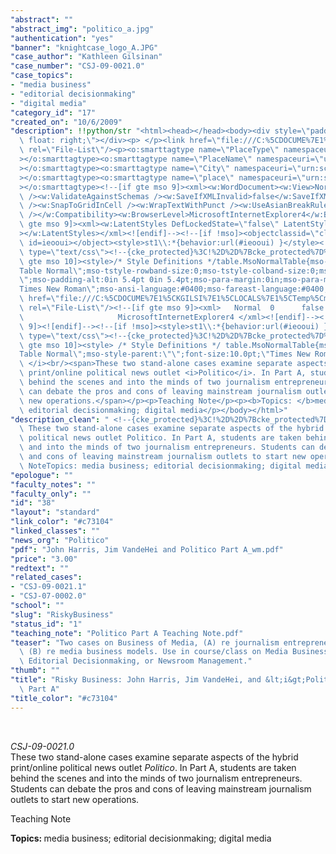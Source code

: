 ```yaml
---
"abstract": ""
"abstract_img": "politico_a.jpg"
"authentication": "yes"
"banner": "knightcase_logo_A.JPG"
"case_author": "Kathleen Gilsinan"
"case_number": "CSJ-09-0021.0"
"case_topics":
- "media business"
- "editorial decisionmaking"
- "digital media"
"category_id": "17"
"created_on": "10/6/2009"
"description": !!python/str "<html><head></head><body><div style=\"padding: 10px;\
  \ float: right;\"></div><p> </p><link href=\"file:///C:%5CDOCUME%7E1%5CKGILSI%7E1%5CLOCALS%7E1%5CTemp%5Cmsohtml1%5C01%5Cclip_filelist.xml\"\
  \ rel=\"File-List\"/><p><o:smarttagtype name=\"PlaceType\" namespaceuri=\"urn:schemas-microsoft-com:office:smarttags\"\
  ></o:smarttagtype><o:smarttagtype name=\"PlaceName\" namespaceuri=\"urn:schemas-microsoft-com:office:smarttags\"\
  ></o:smarttagtype><o:smarttagtype name=\"City\" namespaceuri=\"urn:schemas-microsoft-com:office:smarttags\"\
  ></o:smarttagtype><o:smarttagtype name=\"place\" namespaceuri=\"urn:schemas-microsoft-com:office:smarttags\"\
  ></o:smarttagtype><!--[if gte mso 9]><xml><w:WordDocument><w:View>Normal</w:View><w:Zoom>0</w:Zoom><w:PunctuationKerning\
  \ /><w:ValidateAgainstSchemas /><w:SaveIfXMLInvalid>false</w:SaveIfXMLInvalid><w:IgnoreMixedContent>false</w:IgnoreMixedContent><w:AlwaysShowPlaceholderText>false</w:AlwaysShowPlaceholderText><w:Compatibility><w:BreakWrappedTables\
  \ /><w:SnapToGridInCell /><w:WrapTextWithPunct /><w:UseAsianBreakRules /><w:DontGrowAutofit\
  \ /></w:Compatibility><w:BrowserLevel>MicrosoftInternetExplorer4</w:BrowserLevel></w:WordDocument></xml><![endif]--><!--[if\
  \ gte mso 9]><xml><w:LatentStyles DefLockedState=\"false\" LatentStyleCount=\"156\"\
  ></w:LatentStyles></xml><![endif]--><!--[if !mso]><objectclassid=\"clsid:38481807-CA0E-42D2-BF39-B33AF135CC4D\"\
  \ id=ieooui></object><style>st1\\:*{behavior:url(#ieooui) }</style><![endif]--><style\
  \ type=\"text/css\"><!--{cke_protected}%3C!%2D%2D%7Bcke_protected%7D%253C!%252D%252D%250A%2520%252F*%2520Font%2520Definitions%2520*%252F%250A%2520%2540font-face%250A%2509%257Bfont-family%253APalatino%253B%250A%2509panose-1%253A2%25204%25205%25202%25205%25205%25205%25203%25203%25204%253B%250A%2509mso-font-charset%253A0%253B%250A%2509mso-generic-font-family%253Aroman%253B%250A%2509mso-font-pitch%253Avariable%253B%250A%2509mso-font-signature%253A7%25200%25200%25200%2520147%25200%253B%257D%250A%2540font-face%250A%2509%257Bfont-family%253A%2522Palatino%2520Linotype%2522%253B%250A%2509panose-1%253A2%25204%25205%25202%25205%25205%25205%25203%25203%25204%253B%250A%2509mso-font-charset%253A0%253B%250A%2509mso-generic-font-family%253Aroman%253B%250A%2509mso-font-pitch%253Avariable%253B%250A%2509mso-font-signature%253A-536870009%25201073741843%25200%25200%2520415%25200%253B%257D%250A%2520%252F*%2520Style%2520Definitions%2520*%252F%250A%2520p.MsoNormal%252C%2520li.MsoNormal%252C%2520div.MsoNormal%250A%2509%257Bmso-style-parent%253A%2522%2522%253B%250A%2509margin%253A0in%253B%250A%2509margin-bottom%253A.0001pt%253B%250A%2509mso-pagination%253Awidow-orphan%253B%250A%2509font-size%253A12.0pt%253B%250A%2509font-family%253A%2522Times%2520New%2520Roman%2522%253B%250A%2509mso-fareast-font-family%253A%2522Times%2520New%2520Roman%2522%253B%257D%250Ap.footerp1text%252C%2520li.footerp1text%252C%2520div.footerp1text%250A%2509%257Bmso-style-name%253A%2522footer%2520p1%2520text%2522%253B%250A%2509margin-top%253A6.0pt%253B%250A%2509margin-right%253A5.0pt%253B%250A%2509margin-bottom%253A0in%253B%250A%2509margin-left%253A4.3pt%253B%250A%2509margin-bottom%253A.0001pt%253B%250A%2509text-align%253Ajustify%253B%250A%2509line-height%253A12.0pt%253B%250A%2509mso-pagination%253Awidow-orphan%253B%250A%2509tab-stops%253Acenter%25203.0in%253B%250A%2509font-size%253A9.0pt%253B%250A%2509mso-bidi-font-size%253A10.0pt%253B%250A%2509font-family%253A%2522Palatino%2520Linotype%2522%253B%250A%2509mso-fareast-font-family%253A%2522Times%2520New%2520Roman%2522%253B%250A%2509mso-bidi-font-family%253A%2522Times%2520New%2520Roman%2522%253B%257D%250A%2540page%2520Section1%250A%2509%257Bsize%253A8.5in%252011.0in%253B%250A%2509margin%253A1.0in%25201.25in%25201.0in%25201.25in%253B%250A%2509mso-header-margin%253A.5in%253B%250A%2509mso-footer-margin%253A.5in%253B%250A%2509mso-paper-source%253A0%253B%257D%250Adiv.Section1%250A%2509%257Bpage%253ASection1%253B%257D%250A%252D%252D%253E%2D%2D%3E--></style><!--[if\
  \ gte mso 10]><style>/* Style Definitions */table.MsoNormalTable{mso-style-name:\"\
  Table Normal\";mso-tstyle-rowband-size:0;mso-tstyle-colband-size:0;mso-style-noshow:yes;mso-style-parent:\"\
  \";mso-padding-alt:0in 5.4pt 0in 5.4pt;mso-para-margin:0in;mso-para-margin-bottom:.0001pt;mso-pagination:widow-orphan;font-size:10.0pt;font-family:\"\
  Times New Roman\";mso-ansi-language:#0400;mso-fareast-language:#0400;mso-bidi-language:#0400;}</style><![endif]--></p><link\
  \ href=\"file:///C:%5CDOCUME%7E1%5CKGILSI%7E1%5CLOCALS%7E1%5CTemp%5Cmsohtml1%5C01%5Cclip_filelist.xml\"\
  \ rel=\"File-List\"/><!--[if gte mso 9]><xml>   Normal  0      false  false  false\
  \                     MicrosoftInternetExplorer4 </xml><![endif]--><!--[if gte mso\
  \ 9]><![endif]--><!--[if !mso]><style>st1\\:*{behavior:url(#ieooui) }</style><![endif]--><style\
  \ type=\"text/css\"><!--{cke_protected}%3C!%2D%2D%7Bcke_protected%7D%253C!%252D%252D%250A%2520%252F*%2520Font%2520Definitions%2520*%252F%250A%2520%2540font-face%250A%2509%257B%250A%2509panose-1%253A2%25204%25205%25202%25205%25205%25205%25203%25203%25204%253B%257D%250A%2540font-face%250A%2509%257B%2522Palatino%2520Linotype%2522%253B%250A%2509panose-1%253A2%25204%25205%25202%25205%25205%25205%25203%25203%25204%253B%257D%250A%2520%252F*%2520Style%2520Definitions%2520*%252F%250A%2520p.MsoNormal%252C%2520li.MsoNormal%252C%2520div.MsoNormal%250A%2509%257Bmso-style-parent%253A%2522%2522%253B%250A%2509margin%253A0in%253B%250A%2509margin-bottom%253A.0001pt%253B%250A%2509font-size%253A12.0pt%253B%2522Times%2520New%2520Roman%2522%253B%250A%2509mso-fareast-%2522Times%2520New%2520Roman%2522%253B%257D%250Ap.footerp1text%252C%2520li.footerp1text%252C%2520div.footerp1text%250A%2509%257Bmso-style-name%253A%2522footer%2520p1%2520text%2522%253B%250A%2509margin-top%253A6.0pt%253B%250A%2509margin-right%253A5.0pt%253B%250A%2509margin-bottom%253A0in%253B%250A%2509margin-left%253A4.3pt%253B%250A%2509margin-bottom%253A.0001pt%253B%250A%2509text-align%253Ajustify%253B%250A%2509line-height%253A12.0pt%253B%250A%2509font-size%253A9.0pt%253B%2522Palatino%2520Linotype%2522%253B%250A%2509mso-fareast-%2522Times%2520New%2520Roman%2522%253B%250A%2509mso-bidi-%2522Times%2520New%2520Roman%2522%253B%257D%250A%2540page%2520Section1%250A%2509%257Bsize%253A8.5in%252011.0in%253B%250A%2509margin%253A1.0in%25201.25in%25201.0in%25201.25in%253B%257D%250Adiv.Section1%250A%2509%257Bpage%253ASection1%253B%257D%250A%252D%252D%253E%2D%2D%3E--></style><!--[if\
  \ gte mso 10]><style> /* Style Definitions */ table.MsoNormalTable{mso-style-name:\"\
  Table Normal\";mso-style-parent:\"\";font-size:10.0pt;\"Times New Roman\";}</style><![endif]--><p><i>CSJ-09-0021.0\
  \ </i><br/><span>These two stand-alone cases examine separate aspects of the hybrid\
  \ print/online political news outlet <i>Politico</i>. In Part A, students are taken\
  \ behind the scenes and into the minds of two journalism entrepreneurs. </span><span>Students\
  \ can debate the pros and cons of leaving mainstream journalism outlets to start\
  \ new operations.</span></p><p>Teaching Note</p><p><b>Topics: </b>media business;\
  \ editorial decisionmaking; digital media</p></body></html>"
"description_clean": " <!--{cke_protected}%3C!%2D%2D%7Bcke_protected%7D%253C!%252D%252D%250A%2520%252F*%2520Font%2520Definitions%2520*%252F%250A%2520%2540font-face%250A%2509%257Bfont-family%253APalatino%253B%250A%2509panose-1%253A2%25204%25205%25202%25205%25205%25205%25203%25203%25204%253B%250A%2509mso-font-charset%253A0%253B%250A%2509mso-generic-font-family%253Aroman%253B%250A%2509mso-font-pitch%253Avariable%253B%250A%2509mso-font-signature%253A7%25200%25200%25200%2520147%25200%253B%257D%250A%2540font-face%250A%2509%257Bfont-family%253A%2522Palatino%2520Linotype%2522%253B%250A%2509panose-1%253A2%25204%25205%25202%25205%25205%25205%25203%25203%25204%253B%250A%2509mso-font-charset%253A0%253B%250A%2509mso-generic-font-family%253Aroman%253B%250A%2509mso-font-pitch%253Avariable%253B%250A%2509mso-font-signature%253A-536870009%25201073741843%25200%25200%2520415%25200%253B%257D%250A%2520%252F*%2520Style%2520Definitions%2520*%252F%250A%2520p.MsoNormal%252C%2520li.MsoNormal%252C%2520div.MsoNormal%250A%2509%257Bmso-style-parent%253A%2522%2522%253B%250A%2509margin%253A0in%253B%250A%2509margin-bottom%253A.0001pt%253B%250A%2509mso-pagination%253Awidow-orphan%253B%250A%2509font-size%253A12.0pt%253B%250A%2509font-family%253A%2522Times%2520New%2520Roman%2522%253B%250A%2509mso-fareast-font-family%253A%2522Times%2520New%2520Roman%2522%253B%257D%250Ap.footerp1text%252C%2520li.footerp1text%252C%2520div.footerp1text%250A%2509%257Bmso-style-name%253A%2522footer%2520p1%2520text%2522%253B%250A%2509margin-top%253A6.0pt%253B%250A%2509margin-right%253A5.0pt%253B%250A%2509margin-bottom%253A0in%253B%250A%2509margin-left%253A4.3pt%253B%250A%2509margin-bottom%253A.0001pt%253B%250A%2509text-align%253Ajustify%253B%250A%2509line-height%253A12.0pt%253B%250A%2509mso-pagination%253Awidow-orphan%253B%250A%2509tab-stops%253Acenter%25203.0in%253B%250A%2509font-size%253A9.0pt%253B%250A%2509mso-bidi-font-size%253A10.0pt%253B%250A%2509font-family%253A%2522Palatino%2520Linotype%2522%253B%250A%2509mso-fareast-font-family%253A%2522Times%2520New%2520Roman%2522%253B%250A%2509mso-bidi-font-family%253A%2522Times%2520New%2520Roman%2522%253B%257D%250A%2540page%2520Section1%250A%2509%257Bsize%253A8.5in%252011.0in%253B%250A%2509margin%253A1.0in%25201.25in%25201.0in%25201.25in%253B%250A%2509mso-header-margin%253A.5in%253B%250A%2509mso-footer-margin%253A.5in%253B%250A%2509mso-paper-source%253A0%253B%257D%250Adiv.Section1%250A%2509%257Bpage%253ASection1%253B%257D%250A%252D%252D%253E%2D%2D%3E--><!--{cke_protected}%3C!%2D%2D%7Bcke_protected%7D%253C!%252D%252D%250A%2520%252F*%2520Font%2520Definitions%2520*%252F%250A%2520%2540font-face%250A%2509%257B%250A%2509panose-1%253A2%25204%25205%25202%25205%25205%25205%25203%25203%25204%253B%257D%250A%2540font-face%250A%2509%257B%2522Palatino%2520Linotype%2522%253B%250A%2509panose-1%253A2%25204%25205%25202%25205%25205%25205%25203%25203%25204%253B%257D%250A%2520%252F*%2520Style%2520Definitions%2520*%252F%250A%2520p.MsoNormal%252C%2520li.MsoNormal%252C%2520div.MsoNormal%250A%2509%257Bmso-style-parent%253A%2522%2522%253B%250A%2509margin%253A0in%253B%250A%2509margin-bottom%253A.0001pt%253B%250A%2509font-size%253A12.0pt%253B%2522Times%2520New%2520Roman%2522%253B%250A%2509mso-fareast-%2522Times%2520New%2520Roman%2522%253B%257D%250Ap.footerp1text%252C%2520li.footerp1text%252C%2520div.footerp1text%250A%2509%257Bmso-style-name%253A%2522footer%2520p1%2520text%2522%253B%250A%2509margin-top%253A6.0pt%253B%250A%2509margin-right%253A5.0pt%253B%250A%2509margin-bottom%253A0in%253B%250A%2509margin-left%253A4.3pt%253B%250A%2509margin-bottom%253A.0001pt%253B%250A%2509text-align%253Ajustify%253B%250A%2509line-height%253A12.0pt%253B%250A%2509font-size%253A9.0pt%253B%2522Palatino%2520Linotype%2522%253B%250A%2509mso-fareast-%2522Times%2520New%2520Roman%2522%253B%250A%2509mso-bidi-%2522Times%2520New%2520Roman%2522%253B%257D%250A%2540page%2520Section1%250A%2509%257Bsize%253A8.5in%252011.0in%253B%250A%2509margin%253A1.0in%25201.25in%25201.0in%25201.25in%253B%257D%250Adiv.Section1%250A%2509%257Bpage%253ASection1%253B%257D%250A%252D%252D%253E%2D%2D%3E-->CSJ-09-0021.0\
  \ These two stand-alone cases examine separate aspects of the hybrid print/online\
  \ political news outlet Politico. In Part A, students are taken behind the scenes\
  \ and into the minds of two journalism entrepreneurs. Students can debate the pros\
  \ and cons of leaving mainstream journalism outlets to start new operations.Teaching\
  \ NoteTopics: media business; editorial decisionmaking; digital media"
"epologue": ""
"faculty_notes": ""
"faculty_only": ""
"id": "38"
"layout": "standard"
"link_color": "#c73104"
"linked_classes": ""
"news_org": "Politico"
"pdf": "John Harris, Jim VandeHei and Politico Part A_wm.pdf"
"price": "3.00"
"redtext": ""
"related_cases":
- "CSJ-09-0021.1"
- "CSJ-07-0002.0"
"school": ""
"slug": "RiskyBusiness"
"status_id": "1"
"teaching_note": "Politico Part A Teaching Note.pdf"
"teaser": "Two cases on Business of Media, (A) re journalism entrepreneurship, and\
  \ (B) re media business models. Use in course/class on Media Business, Digital Media,\
  \ Editorial Decisionmaking, or Newsroom Management."
"thumb": ""
"title": "Risky Business: John Harris, Jim VandeHei, and &lt;i&gt;Politico&lt;/i&gt;\
  \ Part A"
"title_color": "#c73104"
---
```

<html><head></head><body><div style="padding: 10px; float: right;"></div><p> </p><link href="file:///C:%5CDOCUME%7E1%5CKGILSI%7E1%5CLOCALS%7E1%5CTemp%5Cmsohtml1%5C01%5Cclip_filelist.xml" rel="File-List"/><p><o:smarttagtype name="PlaceType" namespaceuri="urn:schemas-microsoft-com:office:smarttags"></o:smarttagtype><o:smarttagtype name="PlaceName" namespaceuri="urn:schemas-microsoft-com:office:smarttags"></o:smarttagtype><o:smarttagtype name="City" namespaceuri="urn:schemas-microsoft-com:office:smarttags"></o:smarttagtype><o:smarttagtype name="place" namespaceuri="urn:schemas-microsoft-com:office:smarttags"></o:smarttagtype><!--[if gte mso 9]><xml><w:WordDocument><w:View>Normal</w:View><w:Zoom>0</w:Zoom><w:PunctuationKerning /><w:ValidateAgainstSchemas /><w:SaveIfXMLInvalid>false</w:SaveIfXMLInvalid><w:IgnoreMixedContent>false</w:IgnoreMixedContent><w:AlwaysShowPlaceholderText>false</w:AlwaysShowPlaceholderText><w:Compatibility><w:BreakWrappedTables /><w:SnapToGridInCell /><w:WrapTextWithPunct /><w:UseAsianBreakRules /><w:DontGrowAutofit /></w:Compatibility><w:BrowserLevel>MicrosoftInternetExplorer4</w:BrowserLevel></w:WordDocument></xml><![endif]--><!--[if gte mso 9]><xml><w:LatentStyles DefLockedState="false" LatentStyleCount="156"></w:LatentStyles></xml><![endif]--><!--[if !mso]><objectclassid="clsid:38481807-CA0E-42D2-BF39-B33AF135CC4D" id=ieooui></object><style>st1\:*{behavior:url(#ieooui) }</style><![endif]--><style type="text/css"><!--{cke_protected}%3C!%2D%2D%7Bcke_protected%7D%253C!%252D%252D%250A%2520%252F*%2520Font%2520Definitions%2520*%252F%250A%2520%2540font-face%250A%2509%257Bfont-family%253APalatino%253B%250A%2509panose-1%253A2%25204%25205%25202%25205%25205%25205%25203%25203%25204%253B%250A%2509mso-font-charset%253A0%253B%250A%2509mso-generic-font-family%253Aroman%253B%250A%2509mso-font-pitch%253Avariable%253B%250A%2509mso-font-signature%253A7%25200%25200%25200%2520147%25200%253B%257D%250A%2540font-face%250A%2509%257Bfont-family%253A%2522Palatino%2520Linotype%2522%253B%250A%2509panose-1%253A2%25204%25205%25202%25205%25205%25205%25203%25203%25204%253B%250A%2509mso-font-charset%253A0%253B%250A%2509mso-generic-font-family%253Aroman%253B%250A%2509mso-font-pitch%253Avariable%253B%250A%2509mso-font-signature%253A-536870009%25201073741843%25200%25200%2520415%25200%253B%257D%250A%2520%252F*%2520Style%2520Definitions%2520*%252F%250A%2520p.MsoNormal%252C%2520li.MsoNormal%252C%2520div.MsoNormal%250A%2509%257Bmso-style-parent%253A%2522%2522%253B%250A%2509margin%253A0in%253B%250A%2509margin-bottom%253A.0001pt%253B%250A%2509mso-pagination%253Awidow-orphan%253B%250A%2509font-size%253A12.0pt%253B%250A%2509font-family%253A%2522Times%2520New%2520Roman%2522%253B%250A%2509mso-fareast-font-family%253A%2522Times%2520New%2520Roman%2522%253B%257D%250Ap.footerp1text%252C%2520li.footerp1text%252C%2520div.footerp1text%250A%2509%257Bmso-style-name%253A%2522footer%2520p1%2520text%2522%253B%250A%2509margin-top%253A6.0pt%253B%250A%2509margin-right%253A5.0pt%253B%250A%2509margin-bottom%253A0in%253B%250A%2509margin-left%253A4.3pt%253B%250A%2509margin-bottom%253A.0001pt%253B%250A%2509text-align%253Ajustify%253B%250A%2509line-height%253A12.0pt%253B%250A%2509mso-pagination%253Awidow-orphan%253B%250A%2509tab-stops%253Acenter%25203.0in%253B%250A%2509font-size%253A9.0pt%253B%250A%2509mso-bidi-font-size%253A10.0pt%253B%250A%2509font-family%253A%2522Palatino%2520Linotype%2522%253B%250A%2509mso-fareast-font-family%253A%2522Times%2520New%2520Roman%2522%253B%250A%2509mso-bidi-font-family%253A%2522Times%2520New%2520Roman%2522%253B%257D%250A%2540page%2520Section1%250A%2509%257Bsize%253A8.5in%252011.0in%253B%250A%2509margin%253A1.0in%25201.25in%25201.0in%25201.25in%253B%250A%2509mso-header-margin%253A.5in%253B%250A%2509mso-footer-margin%253A.5in%253B%250A%2509mso-paper-source%253A0%253B%257D%250Adiv.Section1%250A%2509%257Bpage%253ASection1%253B%257D%250A%252D%252D%253E%2D%2D%3E--></style><!--[if gte mso 10]><style>/* Style Definitions */table.MsoNormalTable{mso-style-name:"Table Normal";mso-tstyle-rowband-size:0;mso-tstyle-colband-size:0;mso-style-noshow:yes;mso-style-parent:"";mso-padding-alt:0in 5.4pt 0in 5.4pt;mso-para-margin:0in;mso-para-margin-bottom:.0001pt;mso-pagination:widow-orphan;font-size:10.0pt;font-family:"Times New Roman";mso-ansi-language:#0400;mso-fareast-language:#0400;mso-bidi-language:#0400;}</style><![endif]--></p><link href="file:///C:%5CDOCUME%7E1%5CKGILSI%7E1%5CLOCALS%7E1%5CTemp%5Cmsohtml1%5C01%5Cclip_filelist.xml" rel="File-List"/><!--[if gte mso 9]><xml>   Normal  0      false  false  false                     MicrosoftInternetExplorer4 </xml><![endif]--><!--[if gte mso 9]><![endif]--><!--[if !mso]><style>st1\:*{behavior:url(#ieooui) }</style><![endif]--><style type="text/css"><!--{cke_protected}%3C!%2D%2D%7Bcke_protected%7D%253C!%252D%252D%250A%2520%252F*%2520Font%2520Definitions%2520*%252F%250A%2520%2540font-face%250A%2509%257B%250A%2509panose-1%253A2%25204%25205%25202%25205%25205%25205%25203%25203%25204%253B%257D%250A%2540font-face%250A%2509%257B%2522Palatino%2520Linotype%2522%253B%250A%2509panose-1%253A2%25204%25205%25202%25205%25205%25205%25203%25203%25204%253B%257D%250A%2520%252F*%2520Style%2520Definitions%2520*%252F%250A%2520p.MsoNormal%252C%2520li.MsoNormal%252C%2520div.MsoNormal%250A%2509%257Bmso-style-parent%253A%2522%2522%253B%250A%2509margin%253A0in%253B%250A%2509margin-bottom%253A.0001pt%253B%250A%2509font-size%253A12.0pt%253B%2522Times%2520New%2520Roman%2522%253B%250A%2509mso-fareast-%2522Times%2520New%2520Roman%2522%253B%257D%250Ap.footerp1text%252C%2520li.footerp1text%252C%2520div.footerp1text%250A%2509%257Bmso-style-name%253A%2522footer%2520p1%2520text%2522%253B%250A%2509margin-top%253A6.0pt%253B%250A%2509margin-right%253A5.0pt%253B%250A%2509margin-bottom%253A0in%253B%250A%2509margin-left%253A4.3pt%253B%250A%2509margin-bottom%253A.0001pt%253B%250A%2509text-align%253Ajustify%253B%250A%2509line-height%253A12.0pt%253B%250A%2509font-size%253A9.0pt%253B%2522Palatino%2520Linotype%2522%253B%250A%2509mso-fareast-%2522Times%2520New%2520Roman%2522%253B%250A%2509mso-bidi-%2522Times%2520New%2520Roman%2522%253B%257D%250A%2540page%2520Section1%250A%2509%257Bsize%253A8.5in%252011.0in%253B%250A%2509margin%253A1.0in%25201.25in%25201.0in%25201.25in%253B%257D%250Adiv.Section1%250A%2509%257Bpage%253ASection1%253B%257D%250A%252D%252D%253E%2D%2D%3E--></style><!--[if gte mso 10]><style> /* Style Definitions */ table.MsoNormalTable{mso-style-name:"Table Normal";mso-style-parent:"";font-size:10.0pt;"Times New Roman";}</style><![endif]--><p><i>CSJ-09-0021.0 </i><br/><span>These two stand-alone cases examine separate aspects of the hybrid print/online political news outlet <i>Politico</i>. In Part A, students are taken behind the scenes and into the minds of two journalism entrepreneurs. </span><span>Students can debate the pros and cons of leaving mainstream journalism outlets to start new operations.</span></p><p>Teaching Note</p><p><b>Topics: </b>media business; editorial decisionmaking; digital media</p></body></html>
